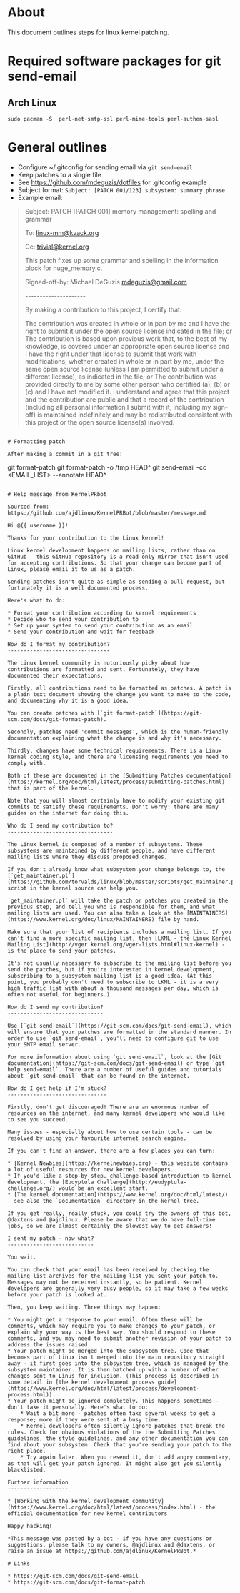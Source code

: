 # About

This document outlines steps for linux kernel patching.

# Required software packages for git send-email

## Arch Linux

```
sudo pacman -S  perl-net-smtp-ssl perl-mime-tools perl-authen-sasl
```

# General outlines

* Configure ~/.gitconfig for sending email via `git send-email`
* Keep patches to a single file
* See https://github.com/mdeguzis/dotfiles for .gitconfig example
* Subject format: `Subject: [PATCH 001/123] subsystem: summary phrase`
* Example email:

>Subject: PATCH [PATCH 001] memory management: spelling and grammar
>
>To: linux-mm@kvack.org
>
>Cc: trivial@kernel.org
>
>This patch fixes up some grammar and spelling in the information block 
for huge_memory.c.
>
>Signed-off-by: Michael DeGuzis <mdeguzis@gmail.com>
>
>\---------------------
>
>By making a contribution to this project, I certify that:
>
>The contribution was created in whole or in part by me and I have the right to submit it under the open source license indicated in the file; or
>The contribution is based upon previous work that, to the best of my knowledge, is covered under an appropriate open source license and I have the right under that license to submit that work with modifications, whether created in whole or in part by me, under the same open source license (unless I am permitted to submit under a different license), as indicated in the file; or
The contribution was provided directly to me by some other person who certified (a), (b) or (c) and I have not modified it.
I understand and agree that this project and the contribution are public and that a record of the contribution (including all personal information I submit with it, including my sign-off) is maintained indefinitely and may be redistributed consistent with this project or the open source license(s) involved.
```

# Formatting patch

After making a commit in a git tree:

```
git format-patch
git format-patch -o /tmp HEAD^
git send-email -cc <EMAIL_LIST> --annotate HEAD^
```

# Help message from KernelPRbot

Sourced from: https://github.com/ajdlinux/KernelPRBot/blob/master/message.md

Hi @{{ username }}!

Thanks for your contribution to the Linux kernel!

Linux kernel development happens on mailing lists, rather than on GitHub - this GitHub repository is a read-only mirror that isn't used for accepting contributions. So that your change can become part of Linux, please email it to us as a patch.

Sending patches isn't quite as simple as sending a pull request, but fortunately it is a well documented process.

Here's what to do:

* Format your contribution according to kernel requirements
* Decide who to send your contribution to
* Set up your system to send your contribution as an email
* Send your contribution and wait for feedback

How do I format my contribution?
--------------------------------

The Linux kernel community is notoriously picky about how contributions are formatted and sent. Fortunately, they have documented their expectations.

Firstly, all contributions need to be formatted as patches. A patch is a plain text document showing the change you want to make to the code, and documenting why it is a good idea.

You can create patches with [`git format-patch`](https://git-scm.com/docs/git-format-patch).

Secondly, patches need 'commit messages', which is the human-friendly documentation explaining what the change is and why it's necessary.

Thirdly, changes have some technical requirements. There is a Linux kernel coding style, and there are licensing requirements you need to comply with.

Both of these are documented in the [Submitting Patches documentation](https://kernel.org/doc/html/latest/process/submitting-patches.html) that is part of the kernel.

Note that you will almost certainly have to modify your existing git commits to satisfy these requirements. Don't worry: there are many guides on the internet for doing this.

Who do I send my contribution to?
---------------------------------

The Linux kernel is composed of a number of subsystems. These subsystems are maintained by different people, and have different mailing lists where they discuss proposed changes.

If you don't already know what subsystem your change belongs to, the [`get_maintainer.pl`](https://github.com/torvalds/linux/blob/master/scripts/get_maintainer.pl) script in the kernel source can help you.

`get_maintainer.pl` will take the patch or patches you created in the previous step, and tell you who is responsible for them, and what mailing lists are used. You can also take a look at the [MAINTAINERS](https://www.kernel.org/doc/linux/MAINTAINERS) file by hand.

Make sure that your list of recipients includes a mailing list. If you can't find a more specific mailing list, then [LKML - the Linux Kernel Mailing List](http://vger.kernel.org/vger-lists.html#linux-kernel) - is the place to send your patches.

It's not usually necessary to subscribe to the mailing list before you send the patches, but if you're interested in kernel development, subscribing to a subsystem mailing list is a good idea. (At this point, you probably don't need to subscribe to LKML - it is a very high traffic list with about a thousand messages per day, which is often not useful for beginners.)

How do I send my contribution?
------------------------------

Use [`git send-email`](https://git-scm.com/docs/git-send-email), which will ensure that your patches are formatted in the standard manner. In order to use `git send-email`, you'll need to configure git to use your SMTP email server.

For more information about using `git send-email`, look at the [Git documentation](https://git-scm.com/docs/git-send-email) or type `git help send-email`. There are a number of useful guides and tutorials about `git send-email` that can be found on the internet.

How do I get help if I'm stuck?
-------------------------------

Firstly, don't get discouraged! There are an enormous number of resources on the internet, and many kernel developers who would like to see you succeed.

Many issues - especially about how to use certain tools - can be resolved by using your favourite internet search engine.

If you can't find an answer, there are a few places you can turn:

* [Kernel Newbies](https://kernelnewbies.org) - this website contains a lot of useful resources for new kernel developers.
* If you'd like a step-by-step, challenge-based introduction to kernel development, the [Eudyptula Challenge](http://eudyptula-challenge.org/) would be an excellent start.
* [The kernel documentation](https://www.kernel.org/doc/html/latest/) - see also the `Documentation` directory in the kernel tree.

If you get really, really stuck, you could try the owners of this bot, @daxtens and @ajdlinux. Please be aware that we do have full-time jobs, so we are almost certainly the slowest way to get answers!

I sent my patch - now what?
---------------------------

You wait.

You can check that your email has been received by checking the mailing list archives for the mailing list you sent your patch to. Messages may not be received instantly, so be patient. Kernel developers are generally very busy people, so it may take a few weeks before your patch is looked at.

Then, you keep waiting. Three things may happen:

* You might get a response to your email. Often these will be comments, which may require you to make changes to your patch, or explain why your way is the best way. You should respond to these comments, and you may need to submit another revision of your patch to address the issues raised.
* Your patch might be merged into the subsystem tree. Code that becomes part of Linux isn't merged into the main repository straight away - it first goes into the subsystem tree, which is managed by the subsystem maintainer. It is then batched up with a number of other changes sent to Linus for inclusion. (This process is described in some detail in [the kernel development process guide](https://www.kernel.org/doc/html/latest/process/development-process.html)).
* Your patch might be ignored completely. This happens sometimes - don't take it personally. Here's what to do:
	* Wait a bit more - patches often take several weeks to get a response; more if they were sent at a busy time.
	* Kernel developers often silently ignore patches that break the rules. Check for obvious violations of the the Submitting Patches guidelines, the style guidelines, and any other documentation you can find about your subsystem. Check that you're sending your patch to the right place.
	* Try again later. When you resend it, don't add angry commentary, as that will get your patch ignored. It might also get you silently blacklisted.

Further information
-------------------

* [Working with the kernel development community](https://www.kernel.org/doc/html/latest/process/index.html) - the official documentation for new kernel contributors

Happy hacking!

*This message was posted by a bot - if you have any questions or suggestions, please talk to my owners, @ajdlinux and @daxtens, or raise an issue at https://github.com/ajdlinux/KernelPRBot.*

# Links

* https://git-scm.com/docs/git-send-email
* https://git-scm.com/docs/git-format-patch
